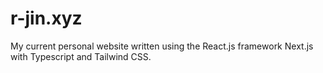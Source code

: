 # r-jin.xyz

My current personal website written using the React.js framework Next.js with Typescript and Tailwind CSS.